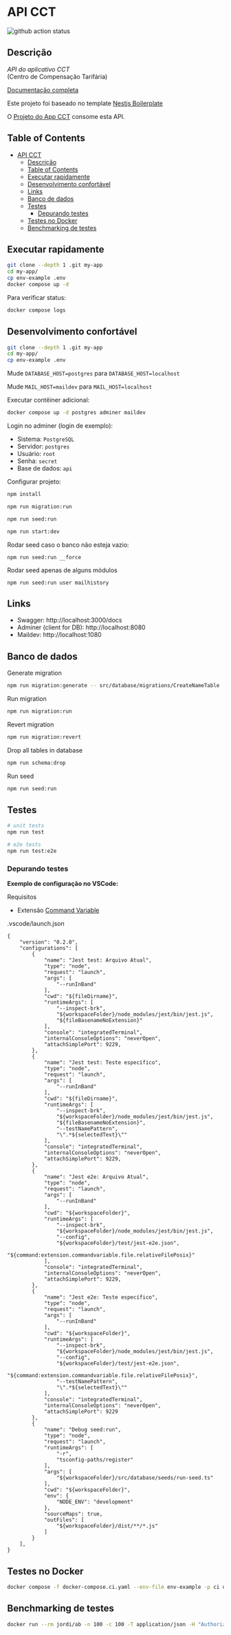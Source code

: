 # API CCT

![github action status](https://github.com/RJ-SMTR/api-cct/actions/workflows/docker-e2e.yml/badge.svg)

## Descrição

*API do aplicativo CCT*  
(Centro de Compensação Tarifária)


[Documentação completa](https://github.com/RJ-SMTR/api-cct/blob/main/docs/readme.md)

Este projeto foi baseado no template [Nestjs Boilerplate](https://github.com/brocoders/nestjs-boilerplate/)

O [Projeto do App CCT](https://github.com/RJ-SMTR/app-cct) consome esta API.

## Table of Contents

* [API CCT](#api-cct)
  * [Descrição](#descrição)
  * [Table of Contents](#table-of-contents)
  * [Executar rapidamente](#executar-rapidamente)
  * [Desenvolvimento confortável](#desenvolvimento-confortável)
  * [Links](#links)
  * [Banco de dados](#banco-de-dados)
  * [Testes](#testes)
    * [Depurando testes](#depurando-testes)
  * [Testes no Docker](#testes-no-docker)
  * [Benchmarking de testes](#benchmarking-de-testes)

## Executar rapidamente

```bash
git clone --depth 1 .git my-app
cd my-app/
cp env-example .env
docker compose up -d
```

Para verificar status:

```bash
docker compose logs
```

## Desenvolvimento confortável

```bash
git clone --depth 1 .git my-app
cd my-app/
cp env-example .env
```

Mude `DATABASE_HOST=postgres` para `DATABASE_HOST=localhost`

Mude `MAIL_HOST=maildev` para `MAIL_HOST=localhost`

Executar contêiner adicional:

```bash
docker compose up -d postgres adminer maildev
```

Login no adminer (login de exemplo):

- Sistema: `PostgreSQL`
- Servidor: `postgres`
- Usuário: `root`
- Senha: `secret`
- Base de dados: `api`

Configurar projeto:

```bash
npm install

npm run migration:run

npm run seed:run

npm run start:dev
```

Rodar seed caso o banco não esteja vazio:
```
npm run seed:run __force
```

Rodar seed apenas de alguns módulos
```
npm run seed:run user mailhistory
```

## Links

- Swagger: http://localhost:3000/docs
- Adminer (client for DB): http://localhost:8080
- Maildev: http://localhost:1080

## Banco de dados

Generate migration

```bash
npm run migration:generate -- src/database/migrations/CreateNameTable 
```

Run migration

```bash
npm run migration:run
```

Revert migration

```bash
npm run migration:revert
```

Drop all tables in database

```bash
npm run schema:drop
```

Run seed

```bash
npm run seed:run
```

## Testes

```bash
# unit tests
npm run test

# e2e tests
npm run test:e2e
```

### Depurando testes

**Exemplo de configuração no VSCode:**

Requisitos
- Extensão [Command Variable](ttps://marketplace.visualstudio.com/items?itemName=rioj7.command-variable)

.vscode/launch.json
```jsonc
{
    "version": "0.2.0",
    "configurations": [
        {
            "name": "Jest test: Arquivo Atual",
            "type": "node",
            "request": "launch",
            "args": [
                "--runInBand"
            ],
            "cwd": "${fileDirname}",
            "runtimeArgs": [
                "--inspect-brk",
                "${workspaceFolder}/node_modules/jest/bin/jest.js",
                "${fileBasenameNoExtension}"
            ],
            "console": "integratedTerminal",
            "internalConsoleOptions": "neverOpen",
            "attachSimplePort": 9229,
        },
        {
            "name": "Jest test: Teste específico",
            "type": "node",
            "request": "launch",
            "args": [
                "--runInBand"
            ],
            "cwd": "${fileDirname}",
            "runtimeArgs": [
                "--inspect-brk",
                "${workspaceFolder}/node_modules/jest/bin/jest.js",
                "${fileBasenameNoExtension}",
                "--testNamePattern",
                "\".*${selectedText}\""
            ],
            "console": "integratedTerminal",
            "internalConsoleOptions": "neverOpen",
            "attachSimplePort": 9229,
        },
        {
            "name": "Jest e2e: Arquivo Atual",
            "type": "node",
            "request": "launch",
            "args": [
                "--runInBand"
            ],
            "cwd": "${workspaceFolder}",
            "runtimeArgs": [
                "--inspect-brk",
                "${workspaceFolder}/node_modules/jest/bin/jest.js",
                "--config",
                "${workspaceFolder}/test/jest-e2e.json",
                "${command:extension.commandvariable.file.relativeFilePosix}"
            ],
            "console": "integratedTerminal",
            "internalConsoleOptions": "neverOpen",
            "attachSimplePort": 9229,
        },
        {
            "name": "Jest e2e: Teste específico",
            "type": "node",
            "request": "launch",
            "args": [
                "--runInBand"
            ],
            "cwd": "${workspaceFolder}",
            "runtimeArgs": [
                "--inspect-brk",
                "${workspaceFolder}/node_modules/jest/bin/jest.js",
                "--config",
                "${workspaceFolder}/test/jest-e2e.json",
                "${command:extension.commandvariable.file.relativeFilePosix}",
                "--testNamePattern",
                "\".*${selectedText}\""
            ],
            "console": "integratedTerminal",
            "internalConsoleOptions": "neverOpen",
            "attachSimplePort": 9229
        },
        {
            "name": "Debug seed:run",
            "type": "node",
            "request": "launch",
            "runtimeArgs": [
                "-r",
                "tsconfig-paths/register"
            ],
            "args": [
                "${workspaceFolder}/src/database/seeds/run-seed.ts"
            ],
            "cwd": "${workspaceFolder}",
            "env": {
                "NODE_ENV": "development"
            },
            "sourceMaps": true,
            "outFiles": [
                "${workspaceFolder}/dist/**/*.js"
            ]
        }
    ],
}
```

## Testes no Docker

```bash
docker compose -f docker-compose.ci.yaml --env-file env-example -p ci up --build --exit-code-from api && docker compose -p ci rm -svf
```

## Benchmarking de testes

```bash
docker run --rm jordi/ab -n 100 -c 100 -T application/json -H "Authorization: Bearer USER_TOKEN" -v 2 http://<server_ip>:3000/api/v1/users
```
